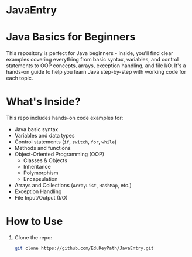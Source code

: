 # JavaEntry
# Java Basics for Beginners

This repository is perfect for Java beginners - inside, you'll find clear examples covering everything from basic syntax, variables, and control statements to OOP concepts, arrays, exception handling, and file I/O. It's a hands-on guide to help you learn Java step-by-step with working code for each topic.

# What's Inside?

This repo includes hands-on code examples for:

- Java basic syntax
- Variables and data types
- Control statements (`if`, `switch`, `for`, `while`)
- Methods and functions
- Object-Oriented Programming (OOP)
  - Classes & Objects
  - Inheritance
  - Polymorphism
  - Encapsulation
- Arrays and Collections (`ArrayList`, `HashMap`, etc.)
- Exception Handling
- File Input/Output (I/O)

# How to Use

1. Clone the repo:
   ```bash
   git clone https://github.com/EduKeyPath/JavaEntry.git
